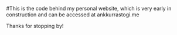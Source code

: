 #This is the code behind my personal website, which is very early in construction and can be accessed at ankkurrastogi.me

Thanks for stopping by!
